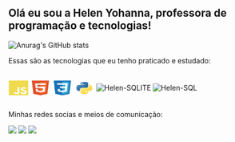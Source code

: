 ## Olá eu sou a Helen Yohanna, professora de programação e tecnologias!

![Anurag's GitHub stats](https://github-readme-stats.vercel.app/api?username=HelenDellaRoveri&show_icons=true&theme=tokyonight)

Essas são as tecnologias que eu tenho praticado e estudado:

<div style="display: inline_block"><br>
  <img align="center" alt="Helen-Js" height="30" width="40" src="https://raw.githubusercontent.com/devicons/devicon/master/icons/javascript/javascript-plain.svg">
  <img align="center" alt="Helen-HTML" height="30" width="40" src="https://raw.githubusercontent.com/devicons/devicon/master/icons/html5/html5-original.svg">
  <img align="center" alt="Helen-CSS" height="30" width="40" src="https://raw.githubusercontent.com/devicons/devicon/master/icons/css3/css3-original.svg">
  <img align="center" alt="Helen-Python" height="30" width="40" src="https://raw.githubusercontent.com/devicons/devicon/master/icons/python/python-original.svg">
  <img align="center" alt="Helen-SQLITE" height="30" width="40" src="https://cdn.jsdelivr.net/gh/devicons/devicon@latest/icons/sqlite/sqlite-original.svg" ">
  <img align="center" alt="Helen-SQL" height="30" width="40" src="https://cdn.jsdelivr.net/gh/devicons/devicon@latest/icons/sqldeveloper/sqldeveloper-original.svg" >
</div>
  
  ##

Minhas redes socias e meios de comunicação:
<div> 
  <a href="https://www.instagram.com/helen.yohanna/?next=%2F" target="_blank"><img src="https://img.shields.io/badge/-Instagram-%23E4405F?style=for-the-badge&logo=instagram&logoColor=white" target="_blank"></a>
  <a href = "mailto:hydr.desenvolvedora@gmail.com"><img src="https://img.shields.io/badge/-Gmail-%23333?style=for-the-badge&logo=gmail&logoColor=white" target="_blank"></a>
  <a href="https://www.linkedin.com/in/helen-yohanna-ventura-della-roveri-6a1aa3219" target="_blank"><img src="https://img.shields.io/badge/-LinkedIn-%230077B5?style=for-the-badge&logo=linkedin&logoColor=white" target="_blank"></a> 
</div>

